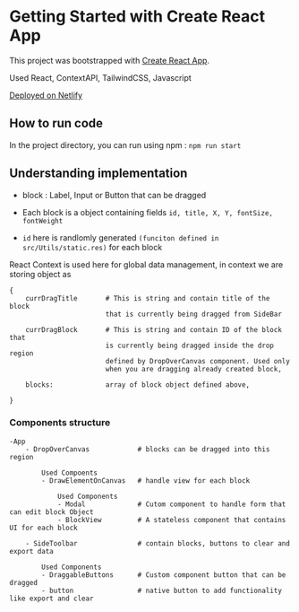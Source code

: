 # Getting Started with Create React App

This project was bootstrapped with [Create React App](https://github.com/facebook/create-react-app).

Used React, ContextAPI, TailwindCSS, Javascript

[Deployed on Netlify](https://658683244f64155e6b031759--clinquant-kashata-f6d693.netlify.app/)

## How to run code

In the project directory, you can run using npm :
`npm run start`

## Understanding implementation

- block : Label, Input or Button that can be dragged

- Each block is a object containing fields `id, title, X, Y, fontSize, fontWeight`

- `id` here is randlomly generated `(funciton defined in src/Utils/static.res)` for each block

React Context is used here for global data management, in context we are storing object as

```
{
    currDragTitle       # This is string and contain title of the block
                        that is currently being dragged from SideBar

    currDragBlock       # This is string and contain ID of the block that
                        is currently being dragged inside the drop region
                        defined by DropOverCanvas component. Used only
                        when you are dragging already created block,

    blocks:             array of block object defined above,

}

```

### Components structure

```
-App
    - DropOverCanvas            # blocks can be dragged into this region

        Used Compoents
        - DrawElementOnCanvas   # handle view for each block

            Used Components
            - Modal             # Cutom component to handle form that can edit block Object
            - BlockView         # A stateless component that contains UI for each block

    - SideToolbar               # contain blocks, buttons to clear and export data

        Used Components
        - DraggableButtons      # Custom component button that can be dragged
        - button                # native button to add functionality like export and clear
```
